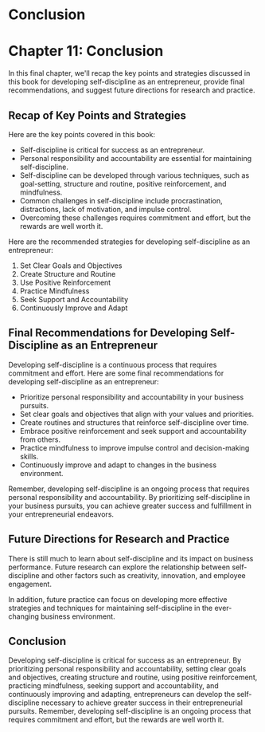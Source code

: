 # Conclusion

Chapter 11: Conclusion
======================

In this final chapter, we'll recap the key points and strategies discussed in this book for developing self-discipline as an entrepreneur, provide final recommendations, and suggest future directions for research and practice.

Recap of Key Points and Strategies
----------------------------------

Here are the key points covered in this book:

* Self-discipline is critical for success as an entrepreneur.
* Personal responsibility and accountability are essential for maintaining self-discipline.
* Self-discipline can be developed through various techniques, such as goal-setting, structure and routine, positive reinforcement, and mindfulness.
* Common challenges in self-discipline include procrastination, distractions, lack of motivation, and impulse control.
* Overcoming these challenges requires commitment and effort, but the rewards are well worth it.

Here are the recommended strategies for developing self-discipline as an entrepreneur:

1. Set Clear Goals and Objectives
2. Create Structure and Routine
3. Use Positive Reinforcement
4. Practice Mindfulness
5. Seek Support and Accountability
6. Continuously Improve and Adapt

Final Recommendations for Developing Self-Discipline as an Entrepreneur
-----------------------------------------------------------------------

Developing self-discipline is a continuous process that requires commitment and effort. Here are some final recommendations for developing self-discipline as an entrepreneur:

* Prioritize personal responsibility and accountability in your business pursuits.
* Set clear goals and objectives that align with your values and priorities.
* Create routines and structures that reinforce self-discipline over time.
* Embrace positive reinforcement and seek support and accountability from others.
* Practice mindfulness to improve impulse control and decision-making skills.
* Continuously improve and adapt to changes in the business environment.

Remember, developing self-discipline is an ongoing process that requires personal responsibility and accountability. By prioritizing self-discipline in your business pursuits, you can achieve greater success and fulfillment in your entrepreneurial endeavors.

Future Directions for Research and Practice
-------------------------------------------

There is still much to learn about self-discipline and its impact on business performance. Future research can explore the relationship between self-discipline and other factors such as creativity, innovation, and employee engagement.

In addition, future practice can focus on developing more effective strategies and techniques for maintaining self-discipline in the ever-changing business environment.

Conclusion
----------

Developing self-discipline is critical for success as an entrepreneur. By prioritizing personal responsibility and accountability, setting clear goals and objectives, creating structure and routine, using positive reinforcement, practicing mindfulness, seeking support and accountability, and continuously improving and adapting, entrepreneurs can develop the self-discipline necessary to achieve greater success in their entrepreneurial pursuits. Remember, developing self-discipline is an ongoing process that requires commitment and effort, but the rewards are well worth it.